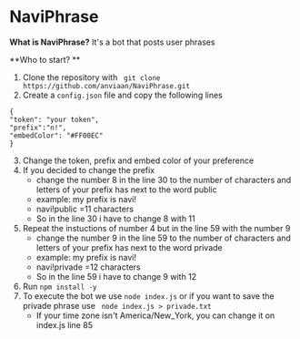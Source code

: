 
# NaviPhrase

 **What is NaviPhrase?**
It's a bot that posts user phrases 

**Who to start? **

 1. Clone the repository with 
 ``` git clone https://github.com/anviaan/NaviPhrase.git```
 2. Create a ``config.json`` file and copy the following lines
 ```
 {
"token": "your token",
"prefix":"n!", 
"embedColor": "#FF00EC"
}
```
3. Change the token, prefix and embed color of your preference
4. If you decided to change the prefix 
	-  change the number 8 in the line 30 to the number of characters and letters of your prefix has next to the word public
	- example: my prefix is navi!
	- navi!public =11 characters
	- So in the line 30 i have to change 8 with 11
5. Repeat the instuctions of number 4 but in the line 59 with the number 9 
	-  change the number 9 in the line 59 to the number of characters and letters of your prefix has next to the word privade
	- example: my prefix is navi!
	- navi!privade =12 characters
	- So in the line 59 i have to change 9 with 12 
6. Run  ``` npm install -y ```
7. To execute the bot we use  ``` node index.js ``` or if you want to save the privade phrase use ``` node index.js > privade.txt```
	- If your time zone isn't America/New_York, you can change it on index.js line 85
